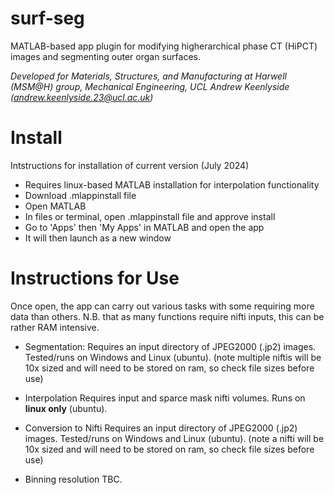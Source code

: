 # surf-seg
MATLAB-based app plugin for modifying higherarchical phase CT (HiPCT) images and segmenting outer organ surfaces.

_Developed for Materials, Structures, and Manufacturing at Harwell (MSM@H) group, Mechanical Engineering, UCL
Andrew Keenlyside (andrew.keenlyside.23@ucl.ac.uk)_

# Install
Intstructions for installation of current version (July 2024)
- Requires linux-based MATLAB installation for interpolation functionality
- Download .mlappinstall file
- Open MATLAB
- In files or terminal, open .mlappinstall file and approve install
- Go to 'Apps' then 'My Apps' in MATLAB and open the app
- It will then launch as a new window

# Instructions for Use
Once open, the app can carry out various tasks with some requiring more data than others. N.B. that as many functions require nifti inputs, this can be rather RAM intensive.

- Segmentation:
  Requires an input directory of JPEG2000 (.jp2) images. Tested/runs on Windows and Linux (ubuntu).
  (note multiple niftis will be 10x sized and will need to be stored on ram, so check file sizes before use)

- Interpolation
   Requires input and sparce mask nifti volumes. Runs on **linux only** (ubuntu).
  
- Conversion to Nifti
  Requires an input directory of JPEG2000 (.jp2) images. Tested/runs on Windows and Linux (ubuntu).
  (note a nifti will be 10x sized and will need to be stored on ram, so check file sizes before use)
  
- Binning resolution 
  TBC.
